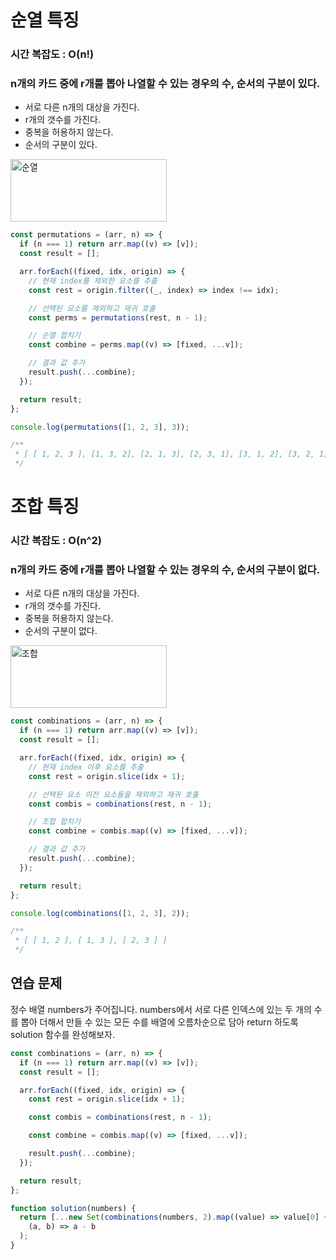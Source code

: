 # 순열 특징

### 시간 복잡도 : O(n!)

### n개의 카드 중에 r개를 뽑아 나열할 수 있는 경우의 수, 순서의 구분이 있다.

- 서로 다른 n개의 대상을 가진다.
- r개의 갯수를 가진다.
- 중복을 허용하지 않는다.
- 순서의 구분이 있다.

<img width="250" height="100" alt="순열" src="https://user-images.githubusercontent.com/72539723/210462184-9dd9705e-0d8c-4d44-b57d-6391ae9f1083.png">

```js
const permutations = (arr, n) => {
  if (n === 1) return arr.map((v) => [v]);
  const result = [];

  arr.forEach((fixed, idx, origin) => {
    // 현재 index를 제외한 요소를 추출
    const rest = origin.filter((_, index) => index !== idx);

    // 선택된 요소를 제외하고 재귀 호출
    const perms = permutations(rest, n - 1);

    // 순열 합치기
    const combine = perms.map((v) => [fixed, ...v]);

    // 결과 값 추가
    result.push(...combine);
  });

  return result;
};

console.log(permutations([1, 2, 3], 3));

/**
 * [ [ 1, 2, 3 ], [1, 3, 2], [2, 1, 3], [2, 3, 1], [3, 1, 2], [3, 2, 1] ]
 */
```

# 조합 특징

### 시간 복잡도 : O(n^2)

### n개의 카드 중에 r개를 뽑아 나열할 수 있는 경우의 수, 순서의 구분이 없다.

- 서로 다른 n개의 대상을 가진다.
- r개의 갯수를 가진다.
- 중복을 허용하지 않는다.
- 순서의 구분이 없다.

<img width="250" height="100" alt="조합" src="https://user-images.githubusercontent.com/72539723/210462107-215e89b1-55a2-42fe-9b81-c1f5b8980034.png">

```js
const combinations = (arr, n) => {
  if (n === 1) return arr.map((v) => [v]);
  const result = [];

  arr.forEach((fixed, idx, origin) => {
    // 현재 index 이후 요소를 추출
    const rest = origin.slice(idx + 1);

    // 선택된 요소 이전 요소들을 제외하고 재귀 호출
    const combis = combinations(rest, n - 1);

    // 조합 합치기
    const combine = combis.map((v) => [fixed, ...v]);

    // 결과 값 추가
    result.push(...combine);
  });

  return result;
};

console.log(combinations([1, 2, 3], 2));

/**
 * [ [ 1, 2 ], [ 1, 3 ], [ 2, 3 ] ]
 */
```

## 연습 문제

정수 배열 numbers가 주어집니다. numbers에서 서로 다른 인덱스에 있는 두 개의 수를 뽑아 더해서 만들 수 있는 모든 수를 배열에 오름차순으로 담아 return 하도록 solution 함수를 완성해보자.

```js
const combinations = (arr, n) => {
  if (n === 1) return arr.map((v) => [v]);
  const result = [];

  arr.forEach((fixed, idx, origin) => {
    const rest = origin.slice(idx + 1);

    const combis = combinations(rest, n - 1);

    const combine = combis.map((v) => [fixed, ...v]);

    result.push(...combine);
  });

  return result;
};

function solution(numbers) {
  return [...new Set(combinations(numbers, 2).map((value) => value[0] + value[1]))].sort(
    (a, b) => a - b
  );
}
```

